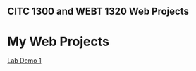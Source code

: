 ## CITC 1300 and WEBT 1320 Web Projects

<h1>My Web Projects</h1>
<a href="Lab Demo 1/index.html">Lab Demo 1</a>
